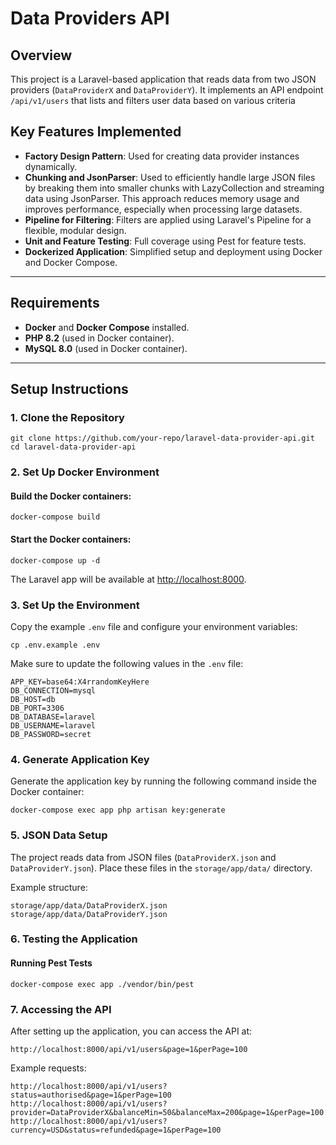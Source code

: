 <h1> Data Providers API </h1>

<h2>Overview</h2>

<p>This project is a Laravel-based application that reads data from two JSON providers (<code>DataProviderX</code> and <code>DataProviderY</code>). It implements an API endpoint <code>/api/v1/users</code> that lists and filters user data based on various criteria</p>


<h2>Key Features Implemented</h2>

<ul>
  <li><strong>Factory Design Pattern</strong>: Used for creating data provider instances dynamically.</li>
<li><strong>Chunking and JsonParser</strong>: Used to efficiently handle large JSON files by breaking them into smaller chunks with LazyCollection and streaming data using JsonParser. This approach reduces memory usage and improves performance, especially when processing large datasets.</li>
  <li><strong>Pipeline for Filtering</strong>: Filters are applied using Laravel's Pipeline for a flexible, modular design.</li>
  <li><strong>Unit and Feature Testing</strong>: Full coverage using Pest for feature tests.</li>
  <li><strong>Dockerized Application</strong>: Simplified setup and deployment using Docker and Docker Compose.</li>
</ul>

<hr>

<h2>Requirements</h2>

<ul>
  <li><strong>Docker</strong> and <strong>Docker Compose</strong> installed.</li>
  <li><strong>PHP 8.2</strong> (used in Docker container).</li>
  <li><strong>MySQL 8.0</strong> (used in Docker container).</li>
</ul>

<hr>

<h2>Setup Instructions</h2>

<h3>1. Clone the Repository</h3>

<pre><code>git clone https://github.com/your-repo/laravel-data-provider-api.git
cd laravel-data-provider-api
</code></pre>

<h3>2. Set Up Docker Environment</h3>

<h4><strong>Build the Docker containers:</strong></h4>

<pre><code>docker-compose build
</code></pre>

<h4><strong>Start the Docker containers:</strong></h4>

<pre><code>docker-compose up -d
</code></pre>

<p>The Laravel app will be available at <a href="http://localhost:8000">http://localhost:8000</a>.</p>

<h3>3. Set Up the Environment</h3>

<p>Copy the example <code>.env</code> file and configure your environment variables:</p>

<pre><code>cp .env.example .env
</code></pre>

<p>Make sure to update the following values in the <code>.env</code> file:</p>

<pre><code>APP_KEY=base64:X4rrandomKeyHere
DB_CONNECTION=mysql
DB_HOST=db
DB_PORT=3306
DB_DATABASE=laravel
DB_USERNAME=laravel
DB_PASSWORD=secret
</code></pre>

<h3>4. Generate Application Key</h3>

<p>Generate the application key by running the following command inside the Docker container:</p>

<pre><code>docker-compose exec app php artisan key:generate
</code></pre>

<h3>5. JSON Data Setup</h3>

<p>The project reads data from JSON files (<code>DataProviderX.json</code> and <code>DataProviderY.json</code>). Place these files in the <code>storage/app/data/</code> directory.</p>

<p>Example structure:</p>

<pre><code>storage/app/data/DataProviderX.json
storage/app/data/DataProviderY.json
</code></pre>

<h3>6. Testing the Application</h3>

<h4>Running Pest Tests</h4>

<pre><code>docker-compose exec app ./vendor/bin/pest
</code></pre>

<h3>7. Accessing the API</h3>

<p>After setting up the application, you can access the API at:</p>

<pre><code>http://localhost:8000/api/v1/users&page=1&perPage=100
</code></pre>

<p>Example requests:</p>

<pre><code>http://localhost:8000/api/v1/users?status=authorised&page=1&perPage=100
http://localhost:8000/api/v1/users?provider=DataProviderX&balanceMin=50&balanceMax=200&page=1&perPage=100
http://localhost:8000/api/v1/users?currency=USD&status=refunded&page=1&perPage=100
</code></pre>





